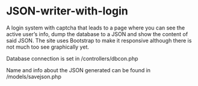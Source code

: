 # JSON-writer-with-login
A login system with captcha that leads to a page where you can see the active user’s info, dump the database to a JSON and show the content of said JSON.
The site uses Bootstrap to make it responsive although there is not much too see graphically yet.

Database connection is set in /controllers/dbcon.php

Name and info about the JSON generated can be found in /models/savejson.php